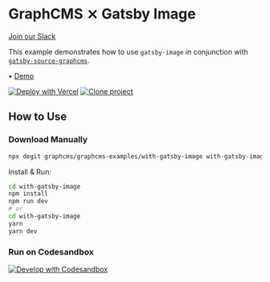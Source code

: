 # GraphCMS ⨯ Gatsby Image

[Join our Slack](https://slack.graphcms.com)

This example demonstrates how to use `gatsby-image` in conjunction with [`gatsby-source-graphcms`](https://github.com/GraphCMS/gatsby-source-graphcms).

• [Demo](https://graphcms-with-gatsby-image.now.sh)

[![Deploy with Vercel](https://vercel.com/button)](https://vercel.com/import/project?template=https://github.com/GraphCMS/graphcms-examples/tree/master/with-gatsby-image) [![Clone project](https://graphcms.com/button)](https://app.graphcms.com/clone/0ff23f7a41ce4da69a366ab299cc24d8)

## How to Use

### Download Manually

```bash
npx degit graphcms/graphcms-examples/with-gatsby-image with-gatsby-image
```

Install & Run:

```bash
cd with-gatsby-image
npm install
npm run dev
# or
cd with-gatsby-image
yarn
yarn dev
```

### Run on Codesandbox

[![Develop with Codesandbox](https://codesandbox.io/static/img/play-codesandbox.svg)](https://codesandbox.io/s/github/GraphCMS/graphcms-examples/tree/master/with-gatsby-image)
